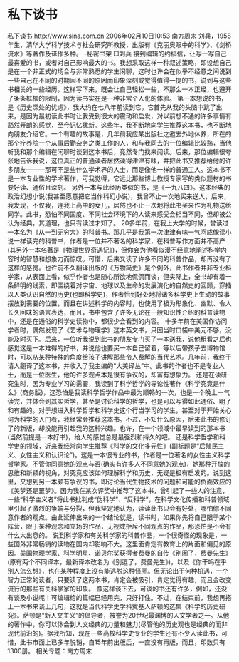 # 私下谈书

私下谈书
http://www.sina.com.cn 2006年02月10日10:53 南方周末
刘兵，1958年生，清华大学科学技术与社会研究所教授，出版有《克丽奥眼中的科学》、《剑桥流水》等著作及译作多种。
-秘密书架
□刘兵
接到编辑的约稿信，让写一写自己最喜爱的书，或者对自己影响最大的书。我想采取这样一种叙述策略，即设想自己是在一个非正式的场合与非常熟悉的学生闲聊，这时也许会在似乎不经意之间说到一些自己在不同的时期因不同的原因而印象深刻或觉得值得一提的书，说到与这些书相关的一些经历。这样写下来，既会让自己轻松一些，不那么一本正经，也避开了条条框框的限制，因为读书实在是一种非常个人化的体验。
第一本想说的书，是《历史深处的忧虑》，我大约在七八年前读到它。它首先从我的头脑中跳了出来，是因为最初读此书时让我受到很大的震动和启发，对以前想不通的许多事情有豁然开朗的感觉，至今记忆犹新。这些年，我不断地向学生推荐这本书，也不断地向朋友介绍它。一个有趣的故事是，几年前我应某出版社之邀去外地休养，所在的那个疗养院一个从事后勤杂务之类工作的人，和与我同去的一位编辑比较熟，当他听我和那个编辑在闲聊时谈到这本书后，竟然专门找来阅读。后来，那位编辑很夸张地告诉我说，这位真正的普通读者居然读得津津有味，并把此书又推荐给他的许多朋友———那可不是些什么学术界的人士，而是像他一样的普通工人。这本书不是一本专业性的学术著作，可我觉得，它远比那些博士教授专家写的类似题材的书要好读、通俗且深刻。
另外一本与此经历类似的书，是《一九八四》。这本经典的政治幻想小说(我甚至愿意把它当作科幻小说)，我曾不止一次地买来送人，后来，我发现，不仅我，连我上高中的女儿，居然也不止一次地将此书买来作为礼物送给同学。此书，恐怕不同国度、不同社会环境下的人读来感受会相当不同，但却被公认为经典，其道理，也只有读过才知了。
20多年前，在我上大学的时候，曾读过一本名为《从一到无穷大》的科普书。那几乎是我第一次津津有味一气呵成像读小说一样读完的科普书，作者是一位并不著名的科学家，在科普写作方面并不高产(其另外一本名著是《物理世界奇遇记》)，但你会为他看似漫不经意地阐述科学内容时的智慧和想象力而惊叹。可惜，后来又读了许多不同的科普作品，却再没有了这样的感觉。也许前不久翻译出版的《万物简史》是个例外，此书作者并非专业科学家，从表面上看，似乎作者也是随心所欲地侃侃而谈，但实际上，全书却有着一条鲜明的线索，即围绕着对宇宙、地球以及生命的发展演化的自然史的回顾，穿插以人类认识自然的历史(也即科学史)，作者恰到好处地将诸多科学史上生动的故事摆放到需要的位置，而且在讲述科学的内容时，也使用了极为形象化、幽默、令人长久回味的语言表达，而且，书中包含了许多无论在一般知识性介绍的科普读物中，还是在通俗的科学史读物中，都很少会看到的内容。
十多年前在美国作访问学者时，偶然发现了《艺术与物理学》这本英文书，只因当时口袋中美元不够，没能及时买下。后来，一位听我说到此书的朋友专门买了一本送我，说他粗看之后也感觉这是一本难得的好书，并说他也要买一本自己留着，等以后带孩子去博物馆时，可以从某种特殊的角度给孩子讲解那些令人费解的当代艺术。几年前，我终于请人翻译了这本书，并收入了我主编的“大美译丛”中。此书的作者也不是专业人士，而是一位医生，他的许多观点本是很有争议的，却富有想象力。
还是在读研究生时，因为专业学习的需要，我读到了科学哲学的导论性著作《科学究竟是什么》(商务版)，这恐怕是我读科学哲学作品中最为顺畅的一次，也是一个晚上一气读完，并体会到其实哲学，甚至是讨论科学的哲学，也是可以写得如此通俗、明了和有趣的。对于想进入科学哲学和科学史这个行当学习的学生，甚至对于开始关心何为科学的入门者，我经常会推荐这本书。不过，不知什么原因，后来此书的修订了的新版，却没能再引起我的这种兴趣。也许，在一个领域中最早读到的那本书(当然前提是一本好书)，给人的感觉总是最强烈和持久的吧。
还是科学哲学和科学史的领域，近来我经常向学生推荐《科学的文化多元性》(副标题是“后殖民主义、女性主义和认识论”)。这是一本很专业的书，作者是一位著名的女性主义科学哲学家。不管你同意她的观点与否(确实有许多人不同意她的观点)，她那种开放的思维和新颖的视角，对究竟应该如何理解科学和历史，无疑是极有启发的。说到这里，又想到另一本颇有争议的书，即讨论当代生物技术的问题和可能的负面效应的《美梦还是噩梦》。因为我在某次评奖中推荐了这本书，曾引起了一些人的注意，一些“科学主义者”将此书批判成“伪科学”、“反科学”，在科学文化传播和科普领域里引起了激烈的争端与分裂，但我坚定地认为，读读此书只会有好处，哪怕你不同意作者的观点。由此延伸出来的一个结论就是，读书时，如果你先将自己限于某个阵营，限于某种观念和立场的作品，无视或拒斥不同观点的作品，那恐怕是不会有什么大出息的。
说到科学家和有关科学家的科普作品，一个很奇怪的现象是，一些国外非常畅销的读物在国内却影响不大。这里面肯定有教育上的片面和偏见的原因。美国物理学家、科学明星、诺贝尔奖获得者费曼的自传《别闹了，费曼先生》(原有两个不同译本，最新译本改名为《别逗了，费曼先生》)，以及《你干吗在乎别人怎么想》，也在某种程度上没有能逃脱这种怪圈。但无论出于何种机遇，一个智力正常的读者，只要读了这两本书，肯定会被吸引，肯定觉得有趣，而且会改变流行的那些有关科学家的印象。
像这样谈下去，可谈的书还有许多，例如，还没有谈及小说呢！可编辑给的篇幅已经用完，只好打住。不过，在结束前，我想再搭上一本书来谈上几句，这就是当代科学史学科奠基人萨顿的选集《科学的历史研究》。萨顿是“新人文主义”的倡导者，被誉为20世纪最渊博的人文学者之一。从他的著作中，你可以体会到人文经典的力量和魅力(尽管他的历史观也是经典的而非现代前沿的)。据我所知，现在一些高校科学史专业的学生还有不少人读此书，可惜，此书市面上已多年脱销，自15年前出版后，一直没有再版，而且，印数只有1300册。
相关专题：南方周末 

